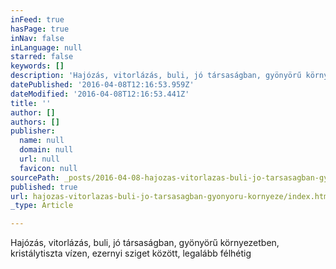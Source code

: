 ```yaml
---
inFeed: true
hasPage: true
inNav: false
inLanguage: null
starred: false
keywords: []
description: 'Hajózás, vitorlázás, buli, jó társaságban, gyönyörű környezetben, kristálytiszta vízen, ezernyi sziget között, legalább félhétig'
datePublished: '2016-04-08T12:16:53.959Z'
dateModified: '2016-04-08T12:16:53.441Z'
title: ''
author: []
authors: []
publisher:
  name: null
  domain: null
  url: null
  favicon: null
sourcePath: _posts/2016-04-08-hajozas-vitorlazas-buli-jo-tarsasagban-gyonyoru-kornyeze.md
published: true
url: hajozas-vitorlazas-buli-jo-tarsasagban-gyonyoru-kornyeze/index.html
_type: Article

---
```

Hajózás, vitorlázás, buli, jó társaságban, gyönyörű környezetben, kristálytiszta vízen, ezernyi sziget között, legalább félhétig